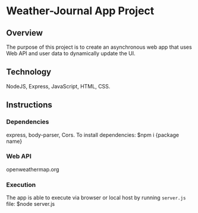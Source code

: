 # Weather-Journal App Project

## Overview
The purpose of this project is to create an asynchronous web app that uses Web API and user data to dynamically update the UI. 

## Technology
NodeJS, Express, JavaScript, HTML, CSS.

## Instructions
### Dependencies
express, body-parser, Cors.
To install dependencies: $npm i {package name}

### Web API
openweathermap.org

### Execution
The app is able to execute via browser or local host by running `server.js` file:
$node server.js
